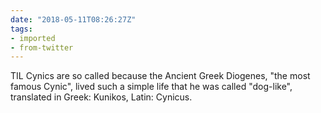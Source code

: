 ```yaml
---
date: "2018-05-11T08:26:27Z"
tags:
- imported
- from-twitter
---
```

TIL Cynics are so called because the Ancient Greek Diogenes, "the most famous Cynic", lived such a simple life that he was called "dog-like", translated in Greek: Kunikos, Latin: Cynicus.
